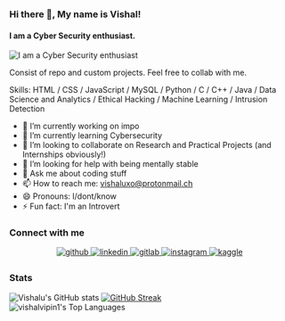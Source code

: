 ### Hi there 👋, My name is Vishal!
#### I am a Cyber Security enthusiast.
![I am a Cyber Security enthusiast](https://pbs.twimg.com/media/FLicViFaMAE1U7D?format=jpg&name=large)

Consist of repo and custom projects. Feel free to collab with me.

Skills: HTML / CSS / JavaScript / MySQL / Python / C / C++ / Java / Data Science and Analytics / Ethical Hacking / Machine Learning / Intrusion Detection

- 🔭 I’m currently working on impo
- 🌱 I’m currently learning Cybersecurity
- 👯 I’m looking to collaborate on Research and Practical Projects (and Internships obviously!)
- 🤔 I’m looking for help with being mentally stable
- 💬 Ask me about coding stuff 
- 📫 How to reach me: vishaluxo@protonmail.ch
- 😄 Pronouns: I/dont/know 
- ⚡ Fun fact: I'm an Introvert 


### Connect with me  
<div align="center">
<a href="https://github.com/vishalvipin1" target="_blank">
<img src=https://img.shields.io/badge/github-%2324292e.svg?&style=for-the-badge&logo=github&logoColor=white alt=github style="margin-bottom: 5px;" />
</a>
<a href="https://linkedin.com/in/vishaalvipin" target="_blank">
<img src=https://img.shields.io/badge/linkedin-%231E77B5.svg?&style=for-the-badge&logo=linkedin&logoColor=white alt=linkedin style="margin-bottom: 5px;" />
</a>
<a href="https://gitlab.com/v.vipin.mohan" target="_blank">
<img src=https://img.shields.io/badge/gitlab-330F63.svg?&style=for-the-badge&logo=gitlab&logoColor=white alt=gitlab style="margin-bottom: 5px;" />
</a>
<a href="https://instagram.com/vish.al.u" target="_blank">
<img src=https://img.shields.io/badge/instagram-%23000000.svg?&style=for-the-badge&logo=instagram&logoColor=white alt=instagram style="margin-bottom: 5px;" />
</a>
<a href="https://www.kaggle.com/vishalvipinmohan" target="_blank">
<img src=https://img.shields.io/badge/kaggle-%2344BAE8.svg?&style=for-the-badge&logo=kaggle&logoColor=white alt=kaggle style="margin-bottom: 5px;" />
</a>  
</div>  

### Stats

![Vishalu's GitHub stats](https://github-readme-stats.vercel.app/api?username=vishalvipin1&theme=gotham&show_icons=true) 
[![GitHub Streak](https://streak-stats.demolab.com/?user=vishalvipin1&theme=highcontrast)](https://git.io/streak-stats)
<br>
![vishalvipin1's Top Languages](https://github-readme-stats.vercel.app/api/top-langs/?username=vishalvipin1&theme=vue-dark&show_icons=true&hide_border=true&layout=compact)


              
